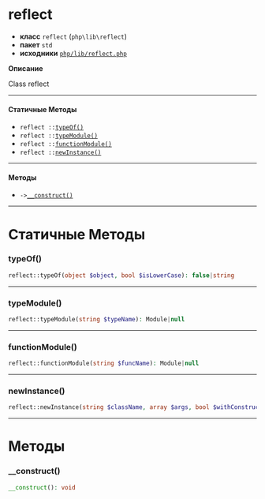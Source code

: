 # reflect

- **класс** `reflect` (`php\lib\reflect`)
- **пакет** `std`
- **исходники** [`php/lib/reflect.php`](./src/main/resources/JPHP-INF/sdk/php/lib/reflect.php)

**Описание**

Class reflect

---

#### Статичные Методы

- `reflect ::`[`typeOf()`](#method-typeof)
- `reflect ::`[`typeModule()`](#method-typemodule)
- `reflect ::`[`functionModule()`](#method-functionmodule)
- `reflect ::`[`newInstance()`](#method-newinstance)

---

#### Методы

- `->`[`__construct()`](#method-__construct)

---
# Статичные Методы

<a name="method-typeof"></a>

### typeOf()
```php
reflect::typeOf(object $object, bool $isLowerCase): false|string
```

---

<a name="method-typemodule"></a>

### typeModule()
```php
reflect::typeModule(string $typeName): Module|null
```

---

<a name="method-functionmodule"></a>

### functionModule()
```php
reflect::functionModule(string $funcName): Module|null
```

---

<a name="method-newinstance"></a>

### newInstance()
```php
reflect::newInstance(string $className, array $args, bool $withConstruct): object
```

---
# Методы

<a name="method-__construct"></a>

### __construct()
```php
__construct(): void
```